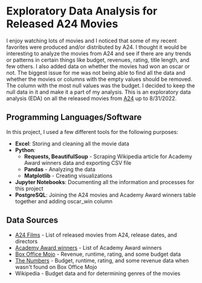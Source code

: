 # Exploratory Data Analysis for Released A24 Movies

I enjoy watching lots of movies and I noticed that some of my recent favorites were produced and/or distributed by A24. I thought it would be interesting to analyze the movies from A24 and see if there are any trends or patterns in certain things like budget, revenues, rating, title length, and few others. I also added data on whether the movies had won an oscar or not. The biggest issue for me was not being able to find all the data and whether the movies or columns with the empty values should be removed. The column with the most null values was the budget. I decided to keep the null data in it and make it a part of my analysis. This is an exploratory data analysis (EDA) on all the released movies from [A24](https://a24films.com/films) up to 8/31/2022.

## Programming Languages/Software

In this project, I used a few different tools for the following purposes:

- **Excel**: Storing and cleaning all the movie data
- **Python**:
  - **Requests, BeautifulSoup** - Scraping Wikipedia article for Academy Award winners data and exporting CSV file
  - **Pandas** - Analyzing the data
  - **Matplotlib** - Creating visualizations
- **Jupyter Notebooks**: Documenting all the information and processes for this project 
- **PostgreSQL**: Joining the A24 movies and Academy Award winners table together and adding oscar_win column

## Data Sources

- [A24 Films](https://a24films.com/films) \- List of released movies from A24, release dates, and directors
- [Academy Award winners](https://en.wikipedia.org/wiki/List_of_Academy_Award-winning_films) \- List of Academy Award winners
- [Box Office Mojo](https://www.boxofficemojo.com/) \- Revenue, runtime, rating, and some budget data
- [The Numbers](https://www.the-numbers.com/) \- Budget, runtime, rating, and some revenue data when wasn't found on Box Office Mojo
- Wikipedia \- Budget data and for determining genres of the movies
